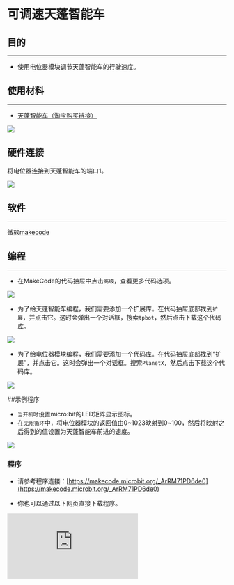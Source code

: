﻿---
sidebar_position: 17
sidebar_label: 可调速天蓬智能车
---

# 可调速天蓬智能车

## 目的
---
- 使用电位器模块调节天蓬智能车的行驶速度。

## 使用材料
---

- [天蓬智能车（淘宝购买链接）](https://item.taobao.com/item.htm?ft=t&id=627045784239)



![](https://wiki-media-ef.oss-cn-hongkong.aliyuncs.com/docs/microbit/microbit-smart-car/microbit-tpbot/tpbot-interactive-coding-accessories-pack/images/TPBot_tianpeng_case_01_01.png)


## 硬件连接

将电位器连接到天蓬智能车的端口1。


![](https://wiki-media-ef.oss-cn-hongkong.aliyuncs.com/docs/microbit/microbit-smart-car/microbit-tpbot/tpbot-interactive-coding-accessories-pack/images/TPBot_tianpeng_case_15_02.png)

## 软件
---
[微软makecode](https://makecode.microbit.org/#)


## 编程
---


- 在MakeCode的代码抽屉中点击`高级`，查看更多代码选项。

![](https://wiki-media-ef.oss-cn-hongkong.aliyuncs.com/docs/microbit/microbit-smart-car/microbit-tpbot/tpbot-interactive-coding-accessories-pack/images/TPBot_tianpeng_case_01_02.png)

- 为了给天蓬智能车编程，我们需要添加一个扩展库。在代码抽屉底部找到`扩展`，并点击它。这时会弹出一个对话框，搜索`tpbot`，然后点击下载这个代码库。

![](https://wiki-media-ef.oss-cn-hongkong.aliyuncs.com/docs/microbit/microbit-smart-car/microbit-tpbot/tpbot-interactive-coding-accessories-pack/images/TPBot_tianpeng_case_01_03.png)

- 为了给电位器模块编程，我们需要添加一个代码库。在代码抽屉底部找到“扩展”，并点击它。这时会弹出一个对话框。搜索`PlanetX`，然后点击下载这个代码库。

![](https://wiki-media-ef.oss-cn-hongkong.aliyuncs.com/docs/microbit/microbit-smart-car/microbit-tpbot/tpbot-interactive-coding-accessories-pack/images/TPBot_tianpeng_case_15_03.png)

##示例程序
- `当开机时`设置micro:bit的LED矩阵显示图标。
- 在`无限循环`中，将电位器模块的返回值由0~1023映射到0~100，然后将映射之后得到的值设置为天蓬智能车前进的速度。

![](https://wiki-media-ef.oss-cn-hongkong.aliyuncs.com/docs/microbit/microbit-smart-car/microbit-tpbot/tpbot-interactive-coding-accessories-pack/images/TPBot_tianpeng_case_15_04.png)


### 程序
- 请参考程序连接：[https://makecode.microbit.org/_ArRM71PD6de0](https://makecode.microbit.org/_ArRM71PD6de0)

- 你也可以通过以下网页直接下载程序。

<div
    style={{
        position: 'relative',
        paddingBottom: '60%',
        overflow: 'hidden',
    }}
>
    <iframe
        src="https://makecode.microbit.org/_ArRM71PD6de0"
        frameborder="0"
        sandbox="allow-popups allow-forms allow-scripts allow-same-origin"
        style={{
            position: 'absolute',
            width: '100%',
            height: '100%',
        }}
    />
</div>
---

---
## 结论
---

- 开启电源后，通过调节电位器模块来控制天蓬智能车的行驶速度。


## 思考
---


## 常见问题
---
Q:使用案例中的代码发现小车不能正常运行？
A:电池电量不足，增大程序中的小车速度参数的数值，并测试。

## 相关阅读
---
